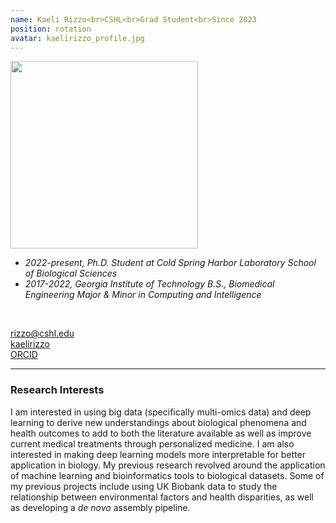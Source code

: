 ```yaml
---
name: Kaeli Rizzo<br>CSHL<br>Grad Student<br>Since 2023
position: rotation
avatar: kaelirizzo_profile.jpg
---
```


<img width="300" src="{{site.baseurl}}/images/people/{{page.avatar}}" data-action="zoom">
<br>

- _2022-present, Ph.D. Student at Cold Spring Harbor Laboratory School of Biological Sciences_ <br>
- _2017-2022, Georgia Institute of Technology B.S., Biomedical Engineering Major & Minor in Computing and Intelligence_ <br>
<br>

<a href="mailto:rizzo@cshl.edu"><i class="fa fa-envelope-o"></i> rizzo@cshl.edu</a><br>
<a href="https://www.linkedin.com/in/kaeli-rizzo-5575ba1b6"><i class="fa fa-linkedin-square"></i> kaelirizzo </a><br>
<a href="https://orcid.org/0000-0001-5731-2046"><i class="fab fa-orcid"></i> ORCID </a><br>

<hr>

### Research Interests

I am interested in using big data (specifically multi-omics data) and deep learning to derive new understandings about biological phenomena and health outcomes to add to both the literature available as well as improve current medical treatments through personalized medicine.  I am also interested in making deep learning models more interpretable for better application in biology.  My previous research revolved around the application of machine learning and bioinformatics tools to biological datasets.  Some of my previous projects include using UK Biobank data to study the relationship between environmental factors and health disparities, as well as developing a *de novo* assembly pipeline.
<br>
<br>
<br>

&nbsp;
&nbsp;
&nbsp;
&nbsp;
&nbsp;
&nbsp;
&nbsp;
&nbsp;
&nbsp;
&nbsp;
&nbsp;
&nbsp;
&nbsp;
&nbsp;
&nbsp;
&nbsp;
&nbsp;
&nbsp;
&nbsp;
&nbsp;
&nbsp;
&nbsp;
&nbsp;
&nbsp;
